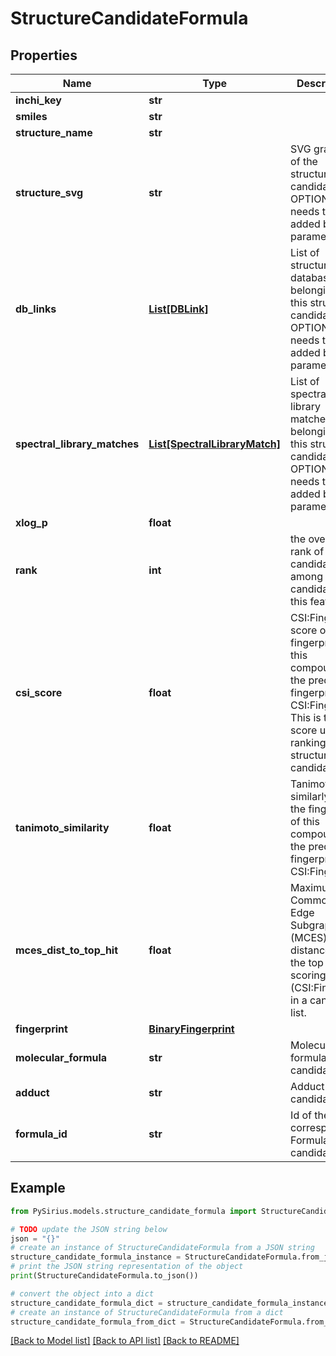 # StructureCandidateFormula


## Properties

Name | Type | Description | Notes
------------ | ------------- | ------------- | -------------
**inchi_key** | **str** |  | [optional] 
**smiles** | **str** |  | [optional] 
**structure_name** | **str** |  | [optional] 
**structure_svg** | **str** | SVG graphics of the structure candidate  OPTIONAL: needs to be added by parameter | [optional] 
**db_links** | [**List[DBLink]**](DBLink.md) | List of structure database links belonging to this structure candidate  OPTIONAL: needs to be added by parameter | [optional] 
**spectral_library_matches** | [**List[SpectralLibraryMatch]**](SpectralLibraryMatch.md) | List of spectral library matches belonging to this structure candidate  OPTIONAL: needs to be added by parameter | [optional] 
**xlog_p** | **float** |  | [optional] 
**rank** | **int** | the overall rank of this candidate among all candidates of this feature | [optional] 
**csi_score** | **float** | CSI:FingerID score of the fingerprint of this compound to the predicted fingerprint of CSI:FingerID  This is the score used for ranking structure candidates | [optional] 
**tanimoto_similarity** | **float** | Tanimoto similarly of the fingerprint of this compound to the predicted fingerprint of CSI:FingerID | [optional] 
**mces_dist_to_top_hit** | **float** | Maximum Common Edge Subgraph (MCES) distance to the top scoring hit (CSI:FingerID) in a candidate list. | [optional] 
**fingerprint** | [**BinaryFingerprint**](BinaryFingerprint.md) |  | [optional] 
**molecular_formula** | **str** | Molecular formula of this candidate | [optional] 
**adduct** | **str** | Adduct of this candidate | [optional] 
**formula_id** | **str** | Id of the corresponding Formula candidate | [optional] 

## Example

```python
from PySirius.models.structure_candidate_formula import StructureCandidateFormula

# TODO update the JSON string below
json = "{}"
# create an instance of StructureCandidateFormula from a JSON string
structure_candidate_formula_instance = StructureCandidateFormula.from_json(json)
# print the JSON string representation of the object
print(StructureCandidateFormula.to_json())

# convert the object into a dict
structure_candidate_formula_dict = structure_candidate_formula_instance.to_dict()
# create an instance of StructureCandidateFormula from a dict
structure_candidate_formula_from_dict = StructureCandidateFormula.from_dict(structure_candidate_formula_dict)
```
[[Back to Model list]](../README.md#documentation-for-models) [[Back to API list]](../README.md#documentation-for-api-endpoints) [[Back to README]](../README.md)


